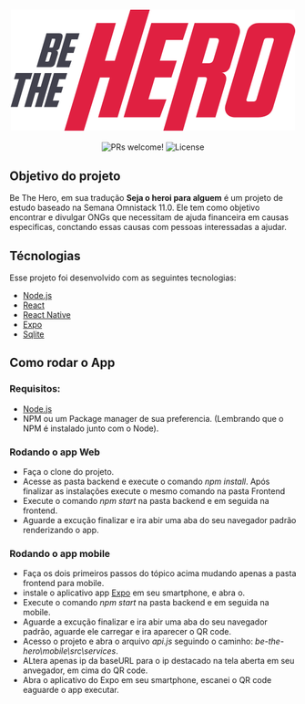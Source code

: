 <h3 align="center">
<img src="./frontend/src/assets/logo.svg"/>
</h3>
<p align="center">
 <img src="https://img.shields.io/static/v1?label=PRs&message=welcome&color=7159c1&labelColor=000000" alt="PRs welcome!" />

  <img alt="License" src="https://img.shields.io/static/v1?label=license&message=MIT&color=7159c1&labelColor=000000">
</p>


## Objetivo do projeto

Be The Hero, em sua tradução **Seja o heroi para alguem** é um projeto de estudo baseado na Semana Omnistack 11.0.
Ele tem como objetivo encontrar e divulgar ONGs que necessitam de ajuda financeira em causas especificas, conctando essas causas com pessoas interessadas a ajudar.

## Técnologias

Esse projeto foi desenvolvido com as seguintes tecnologias:

- [Node.js](https://nodejs.org/en/)
- [React](https://reactjs.org)
- [React Native](https://facebook.github.io/react-native/)
- [Expo](https://expo.io/)
- [Sqlite](https://sqlite.org/)

## Como rodar o App

### Requisitos:
- [Node.js](https://nodejs.org/en/)
- NPM ou um Package manager de sua preferencia. (Lembrando que o NPM é instalado junto com o Node).

### Rodando o app Web
- Faça o clone do projeto.
- Acesse as pasta backend e execute o comando *npm install*. Após finalizar as instalações execute o mesmo comando na pasta Frontend
- Execute o comando *npm start* na pasta backend e em seguida na frontend.
- Aguarde a excução finalizar e ira abir uma aba do seu navegador padrão renderizando o app.

### Rodando o app mobile
- Faça os dois primeiros passos do tópico acima mudando apenas a pasta frontend para mobile.
- instale o aplicativo app [Expo](https://play.google.com/store/apps/details?id=host.exp.exponent&hl=pt_BR) em seu smartphone, e abra o.
- Execute o comando *npm start* na pasta backend e em seguida na mobile.
- Aguarde a excução finalizar e ira abir uma aba do seu navegador padrão, aguarde ele carregar e ira aparecer o QR code.
- Acesso o projeto e abra o arquivo *api.js* seguindo o caminho: *be-the-hero\mobile\src\services*.
- ALtera apenas ip da baseURL para o ip destacado na tela aberta em seu anvegador, em cima do QR code.
- Abra o aplicativo do Expo em seu smartphone, escanei o QR code eaguarde o app executar.


